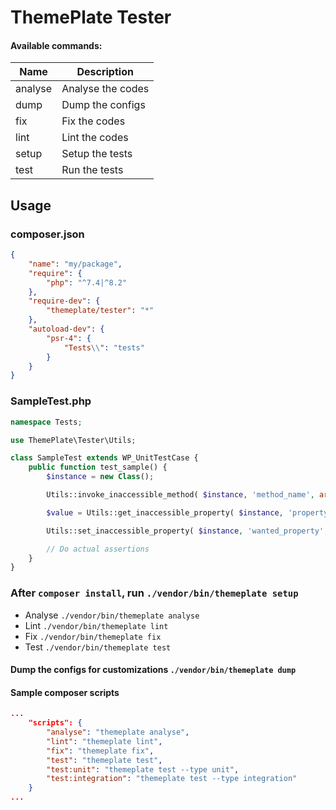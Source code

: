 # ThemePlate Tester

#### Available commands:
| Name    | Description       |
|---------|-------------------|
| analyse | Analyse the codes |
| dump    | Dump the configs  |
| fix     | Fix the codes     |
| lint    | Lint the codes    |
| setup   | Setup the tests   |
| test    | Run the tests     |

## Usage

### composer.json
```json
{
	"name": "my/package",
	"require": {
		"php": "^7.4|^8.2"
	},
	"require-dev": {
		"themeplate/tester": "*"
	},
	"autoload-dev": {
		"psr-4": {
			"Tests\\": "tests"
		}
	}
}
```

### SampleTest.php
```php
namespace Tests;

use ThemePlate\Tester\Utils;

class SampleTest extends WP_UnitTestCase {
	public function test_sample() {
		$instance = new Class();

		Utils::invoke_inaccessible_method( $instance, 'method_name', array( 'arg1', 'arg2' ) );

		$value = Utils::get_inaccessible_property( $instance, 'property_name' );

		Utils::set_inaccessible_property( $instance, 'wanted_property', $value );

		// Do actual assertions
	}
}
```

### After `composer install`, run `./vendor/bin/themeplate setup`
- Analyse `./vendor/bin/themeplate analyse`
- Lint `./vendor/bin/themeplate lint`
- Fix `./vendor/bin/themeplate fix`
- Test `./vendor/bin/themeplate test`

#### Dump the configs for customizations `./vendor/bin/themeplate dump`

#### Sample composer scripts
```json
...
    "scripts": {
        "analyse": "themeplate analyse",
        "lint": "themeplate lint",
        "fix": "themeplate fix",
        "test": "themeplate test",
        "test:unit": "themeplate test --type unit",
        "test:integration": "themeplate test --type integration"
    }
...
```
